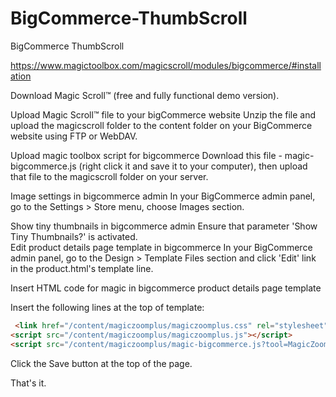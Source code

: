 # BigCommerce-ThumbScroll
BigCommerce ThumbScroll

https://www.magictoolbox.com/magicscroll/modules/bigcommerce/#installation




Download Magic Scroll™ (free and fully functional demo version).  

Upload Magic Scroll™ file to your bigCommerce website Unzip the file and upload the magicscroll folder to the content folder on your BigCommerce website using FTP or WebDAV.  

Upload magic toolbox script for bigcommerce Download this file - magic-bigcommerce.js (right click it and save it to your computer), then upload that file to the magicscroll folder on your server.  

Image settings in bigcommerce admin In your BigCommerce admin panel, go to the Settings > Store menu, choose Images section.  

Show tiny thumbnails in bigcommerce admin Ensure that parameter 'Show Tiny Thumbnails?' is activated.  
Edit product details page template in bigcommerce In your BigCommerce admin panel, go to the Design > Template Files section and click 'Edit' link in the product.html's template line.  

Insert HTML code for magic in bigcommerce product details page template  

Insert the following lines at the top of template:  

```html
 <link href="/content/magiczoomplus/magiczoomplus.css" rel="stylesheet" type="text/css" media="screen"/>
<script src="/content/magiczoomplus/magiczoomplus.js"></script>
<script src="/content/magiczoomplus/magic-bigcommerce.js?tool=MagicZoomPlus"></script>
```  

Click the Save button at the top of the page.  

That's it.  